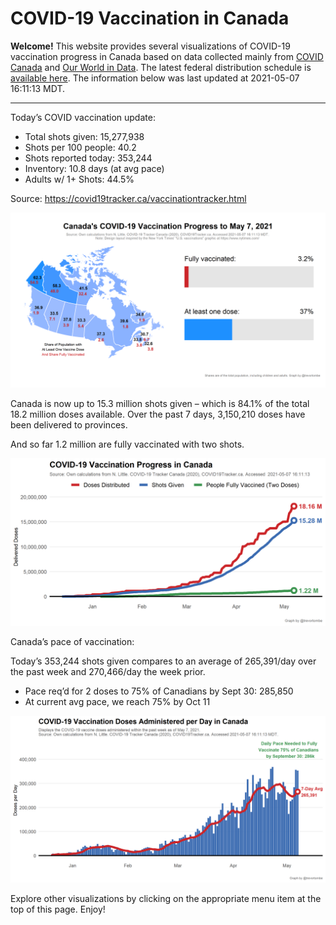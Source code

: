 COVID-19 Vaccination in Canada
==============================

**Welcome!** This website provides several visualizations of COVID-19
vaccination progress in Canada based on data collected mainly from
[COVID Canada](https://covid19tracker.ca/vaccinationtracker.html) and
[Our World in Data](https://ourworldindata.org/covid-vaccinations). The
latest federal distribution schedule is [available
here](https://www.canada.ca/en/public-health/services/diseases/2019-novel-coronavirus-infection/prevention-risks/covid-19-vaccine-treatment/vaccine-rollout.html).
The information below was last updated at 2021-05-07 16:11:13 MDT.

------------------------------------------------------------------------

Today’s COVID vaccination update:

-   Total shots given: 15,277,938
-   Shots per 100 people: 40.2
-   Shots reported today: 353,244
-   Inventory: 10.8 days (at avg pace)
-   Adults w/ 1+ Shots: 44.5%

Source:
<a href="https://covid19tracker.ca/vaccinationtracker.html" class="uri">https://covid19tracker.ca/vaccinationtracker.html</a>

![](Plots/plot_main.png)

Canada is now up to 15.3 million shots given – which is 84.1% of the
total 18.2 million doses available. Over the past 7 days, 3,150,210
doses have been delivered to provinces.

And so far 1.2 million are fully vaccinated with two shots.

![](Plots/plot_total.png)

Canada’s pace of vaccination:

Today’s 353,244 shots given compares to an average of 265,391/day over
the past week and 270,466/day the week prior.

-   Pace req’d for 2 doses to 75% of Canadians by Sept 30: 285,850
-   At current avg pace, we reach 75% by Oct 11

![](Plots/pace_national.png)

Explore other visualizations by clicking on the appropriate menu item at
the top of this page. Enjoy!
